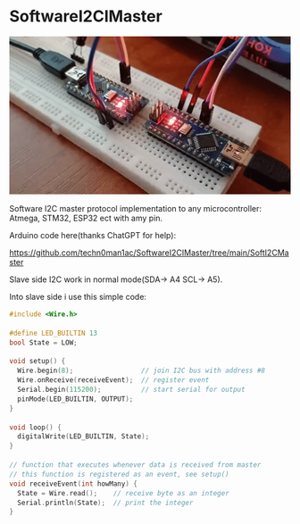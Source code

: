 # SoftwareI2CIMaster

![Job](https://raw.githubusercontent.com/techn0man1ac/SoftwareI2CIMaster/main/Img/ezgif-2-92b3f45327.gif "Job")

Software I2C master protocol implementation to any microcontroller: Atmega, STM32, ESP32 ect with amy pin. 

Arduino code here(thanks ChatGPT for help):

https://github.com/techn0man1ac/SoftwareI2CIMaster/tree/main/SoftI2CMaster

Slave side I2C work in normal mode(SDA-> A4 SCL-> A5).

Into slave side i use this simple code:

```cpp
#include <Wire.h>

#define LED_BUILTIN 13
bool State = LOW;

void setup() {
  Wire.begin(8);                 // join I2C bus with address #8
  Wire.onReceive(receiveEvent);  // register event
  Serial.begin(115200);          // start serial for output
  pinMode(LED_BUILTIN, OUTPUT);
}

void loop() {
  digitalWrite(LED_BUILTIN, State);
}

// function that executes whenever data is received from master
// this function is registered as an event, see setup()
void receiveEvent(int howMany) {
  State = Wire.read();    // receive byte as an integer
  Serial.println(State);  // print the integer
}

```


